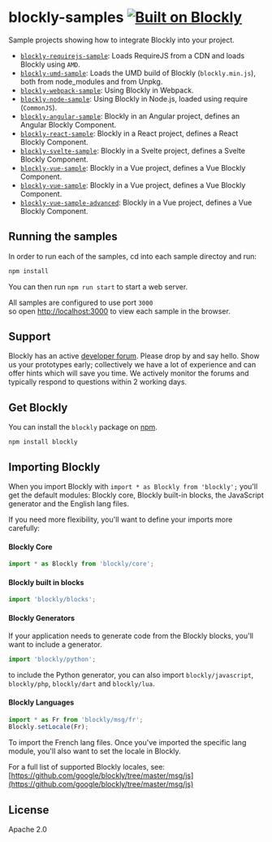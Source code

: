 # blockly-samples [![Built on Blockly](https://tinyurl.com/built-on-blockly)](https://github.com/google/blockly)

Sample projects showing how to integrate Blockly into your project.
- [``blockly-requirejs-sample``](blockly-requirejs/README.md): Loads RequireJS from a CDN and loads Blockly using ``AMD``.
- [``blockly-umd-sample``](blockly-umd/README.md): Loads the UMD build of Blockly (``blockly.min.js``), both from node_modules and from Unpkg.
- [``blockly-webpack-sample``](blockly-webpack/README.md): Using Blockly in Webpack.
- [``blockly-node-sample``](blockly-node/README.md): Using Blockly in Node.js, loaded using require (``CommonJS``).
- [``blockly-angular-sample``](blockly-angular/README.md): Blockly in an Angular project, defines an Angular Blockly Component.
- [``blockly-react-sample``](blockly-react/README.md): Blockly in a React project, defines a React Blockly Component.
- [``blockly-svelte-sample``](blockly-svelte/README.md): Blockly in a Svelte project, defines a Svelte Blockly Component.
- [``blockly-vue-sample``](blockly-vue/README.md): Blockly in a Vue project, defines a Vue Blockly Component.
- [``blockly-vue-sample``](blockly-vue/README.md): Blockly in a Vue project, defines a Vue Blockly Component.
- [``blockly-vue-sample-advanced``](blockly-vue-advanced/README.md): Blockly in a Vue project, defines a Vue Blockly Component.

## Running the samples

In order to run each of the samples, cd into each sample directoy and run: 
```bash
npm install
```

You can then run ``npm run start`` to start a web server. 

All samples are configured to use port ``3000``<br/>
so open [http://localhost:3000](http://localhost:3000) to view each sample in the browser.

## Support

Blockly has an active [developer forum](https://groups.google.com/forum/#!forum/blockly). Please drop by and say hello. Show us your prototypes early; collectively we have a lot of experience and can offer hints which will save you time. We actively monitor the forums and typically respond to questions within 2 working days.

## Get Blockly

You can install the ``blockly`` package on [npm](https://www.npmjs.com/package/blockly).

```
npm install blockly
```


## Importing Blockly

When you import Blockly with ``import * as Blockly from 'blockly';`` you'll get the default modules:
Blockly core, Blockly built-in blocks, the JavaScript generator and the English lang files. 

If you need more flexibility, you'll want to define your imports more carefully: 

#### Blockly Core

```js
import * as Blockly from 'blockly/core';
```

#### Blockly built in blocks

```js
import 'blockly/blocks';
```

#### Blockly Generators
If your application needs to generate code from the Blockly blocks, you'll want to include a generator.

```js
import 'blockly/python';
```
to include the Python generator, you can also import ``blockly/javascript``, ``blockly/php``, ``blockly/dart`` and ``blockly/lua``.

#### Blockly Languages

```js
import * as Fr from 'blockly/msg/fr';
Blockly.setLocale(Fr);
```

To import the French lang files. Once you've imported the specific lang module, you'll also want to set the locale in Blockly.

For a full list of supported Blockly locales, see: [https://github.com/google/blockly/tree/master/msg/js](https://github.com/google/blockly/tree/master/msg/js)

## License

Apache 2.0
